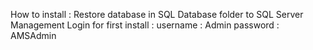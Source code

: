 How to install :
Restore database in SQL Database folder to SQL Server Management
Login for first install :
      username : Admin 
      password : AMSAdmin
